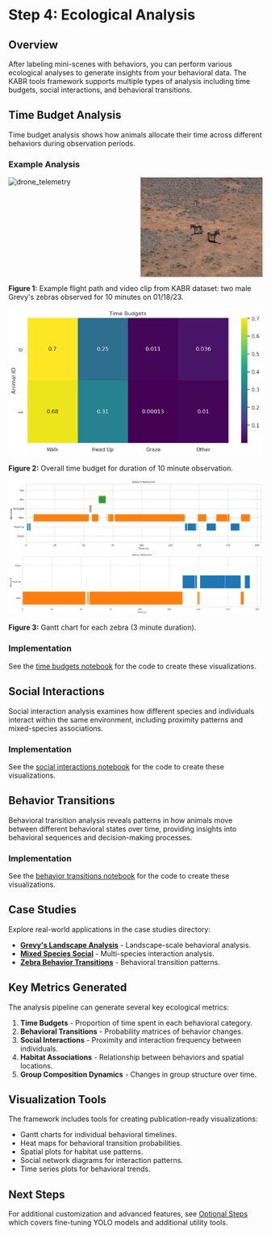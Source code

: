 # Step 4: Ecological Analysis

## Overview

After labeling mini-scenes with behaviors, you can perform various ecological analyses to generate insights from your behavioral data. The KABR tools framework supports multiple types of analysis including time budgets, social interactions, and behavioral transitions.

## Time Budget Analysis

Time budget analysis shows how animals allocate their time across different behaviors during observation periods.

### Example Analysis

<div style="display: flex; justify-content: space-between;">
  <img src="../images/01_18_session_7_flightpath.png" alt="drone_telemetry" style="width: 48%;">
  <img src="../images/grevys.png" alt="grevys" style="width: 48%;">
</div>

**Figure 1:** Example flight path and video clip from KABR dataset: two male Grevy's zebras observed for 10 minutes on 01/18/23.

![Time Budget](../images/timebudget.png)

**Figure 2:** Overall time budget for duration of 10 minute observation.

![Timeline 1](../images/timeline0.png)
![Timeline 2](../images/timeline1.png)

**Figure 3:** Gantt chart for each zebra (3 minute duration).

### Implementation

See the [time budgets notebook](../case_studies/0_time_budget/time_budget.ipynb) for the code to create these visualizations.

## Social Interactions

Social interaction analysis examines how different species and individuals interact within the same environment, including proximity patterns and mixed-species associations.

### Implementation

See the [social interactions notebook](../case_studies/3_mixed_species_social/mixed_species_overlap.ipynb) for the code to create these visualizations.

## Behavior Transitions

Behavioral transition analysis reveals patterns in how animals move between different behavioral states over time, providing insights into behavioral sequences and decision-making processes.

### Implementation

See the [behavior transitions notebook](../case_studies/2_zebra_transition/behaviortransitionsheatmap.ipynb) for the code to create these visualizations.

## Case Studies

Explore real-world applications in the case studies directory:

- **[Grevy's Landscape Analysis](../case_studies/1_grevys_landscape/grevys_landscape.ipynb)** - Landscape-scale behavioral analysis.
- **[Mixed Species Social](../case_studies/3_mixed_species_social/mixed_species_overlap.ipynb)** - Multi-species interaction analysis.
- **[Zebra Behavior Transitions](../case_studies/2_zebra_transition/behaviortransitionsheatmap.ipynb)** - Behavioral transition patterns.

## Key Metrics Generated

The analysis pipeline can generate several key ecological metrics:

1. **Time Budgets** - Proportion of time spent in each behavioral category.
2. **Behavioral Transitions** - Probability matrices of behavior changes.
3. **Social Interactions** - Proximity and interaction frequency between individuals.
4. **Habitat Associations** - Relationship between behaviors and spatial locations.
5. **Group Composition Dynamics** - Changes in group structure over time.

## Visualization Tools

The framework includes tools for creating publication-ready visualizations:

- Gantt charts for individual behavioral timelines.
- Heat maps for behavioral transition probabilities.
- Spatial plots for habitat use patterns.
- Social network diagrams for interaction patterns.
- Time series plots for behavioral trends.

## Next Steps

For additional customization and advanced features, see [Optional Steps](optional-steps.md) which covers fine-tuning YOLO models and additional utility tools.